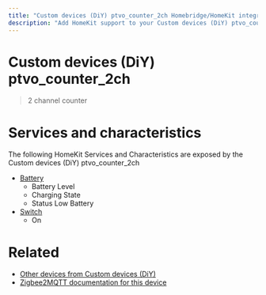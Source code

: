 ```yaml
---
title: "Custom devices (DiY) ptvo_counter_2ch Homebridge/HomeKit integration"
description: "Add HomeKit support to your Custom devices (DiY) ptvo_counter_2ch, using Homebridge, Zigbee2MQTT and homebridge-z2m."
---
```

<!---
This file has been GENERATED using src/docgen/docgen.ts
DO NOT EDIT THIS FILE MANUALLY!
-->
# Custom devices (DiY) ptvo_counter_2ch
> 2 channel counter


# Services and characteristics
The following HomeKit Services and Characteristics are exposed by
the Custom devices (DiY) ptvo_counter_2ch

* [Battery](../../battery.md)
  * Battery Level
  * Charging State
  * Status Low Battery
* [Switch](../../switch.md)
  * On


# Related
* [Other devices from Custom devices (DiY)](../index.md#custom_devices_diy)
* [Zigbee2MQTT documentation for this device](https://www.zigbee2mqtt.io/devices/ptvo_counter_2ch.html)